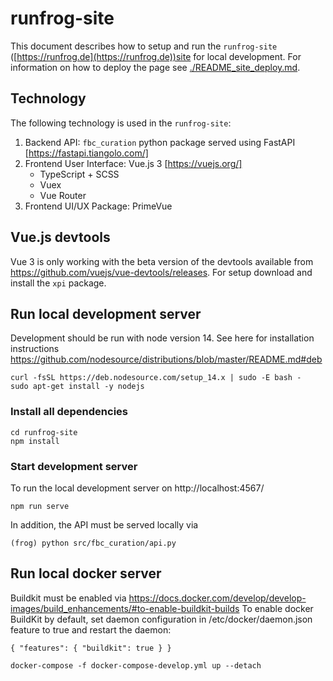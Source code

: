 # runfrog-site 
This document describes how to setup and run the `runfrog-site` 
([https://runfrog.de](https://runfrog.de))site for local development. 
For information on how to deploy the page see 
[./README_site_deploy.md](README_site_deploy.md).

## Technology
The following technology is used in the `runfrog-site`:
1. Backend API: `fbc_curation` python package served using FastAPI [https://fastapi.tiangolo.com/]
2. Frontend User Interface: Vue.js 3 [https://vuejs.org/]
    - TypeScript + SCSS
    - Vuex
    - Vue Router
3. Frontend UI/UX Package: PrimeVue

## Vue.js devtools
Vue 3 is only working with the beta version of the devtools available from
https://github.com/vuejs/vue-devtools/releases.
For setup download and install the `xpi` package.

## Run local development server

Development should be run with node version 14. 
See here for installation instructions
https://github.com/nodesource/distributions/blob/master/README.md#deb
```
curl -fsSL https://deb.nodesource.com/setup_14.x | sudo -E bash -
sudo apt-get install -y nodejs
```


### Install all dependencies
```
cd runfrog-site
npm install
```

### Start development server
To run the local development server on http://localhost:4567/
```
npm run serve
```
In addition, the API must be served locally via 

```
(frog) python src/fbc_curation/api.py 
```

## Run local docker server

Buildkit must be enabled via
https://docs.docker.com/develop/develop-images/build_enhancements/#to-enable-buildkit-builds
To enable docker BuildKit by default, set daemon configuration in /etc/docker/daemon.json feature to true and restart the daemon:
```
{ "features": { "buildkit": true } }
```


```
docker-compose -f docker-compose-develop.yml up --detach
```
